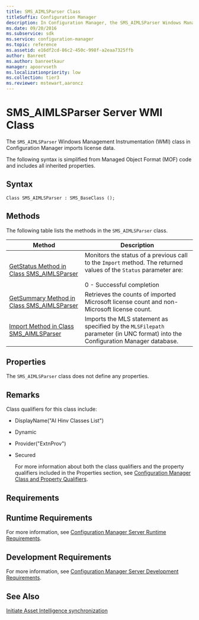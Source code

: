 ```yaml
---
title: SMS_AIMLSParser Class
titleSuffix: Configuration Manager
description: In Configuration Manager, the SMS_AIMLSParser Windows Management Instrumentation class imports license data.
ms.date: 09/20/2016
ms.subservice: sdk
ms.service: configuration-manager
ms.topic: reference
ms.assetid: e16df2cd-86c2-450c-998f-a2eaa7325ffb
author: Banreet
ms.author: banreetkaur
manager: apoorvseth
ms.localizationpriority: low
ms.collection: tier3
ms.reviewer: mstewart,aaroncz 
---
```

# SMS_AIMLSParser Server WMI Class
The `SMS_AIMLSParser` Windows Management Instrumentation (WMI) class in Configuration Manager imports license data.  

 The following syntax is simplified from Managed Object Format (MOF) code and includes all inherited properties.  

## Syntax  

```  
Class SMS_AIMLSParser : SMS_BaseClass ();  
```  

## Methods  
 The following table lists the methods in the `SMS_AIMLSParser` class.  

|Method|Description|  
|------------|-----------------|  
|[GetStatus Method in Class SMS_AIMLSParser](../../../../../develop/reference/core/clients/asset-intelligence/getstatus-method-in-class-sms_aimlsparser.md)|Monitors the status of a previous call to the `Import` method. The returned values of the `Status` parameter are:<br /><br /> 0 - Successful completion|  
|[GetSummary Method in Class SMS_AIMLSParser](../../../../../develop/reference/core/clients/asset-intelligence/getsummary-method-in-class-sms_aimlsparser.md)|Retrieves the counts of imported Microsoft license count and non-Microsoft license count.|  
|[Import Method in Class SMS_AIMLSParser](../../../../../develop/reference/core/clients/asset-intelligence/import-method-in-class-sms_aimlsparser.md)|Imports the MLS statement as specified by the `MLSFilepath` parameter (in UNC format) into the Configuration Manager database.|  

## Properties  
 The `SMS_AIMLSParser`  class does not define any properties.  

## Remarks  
 Class qualifiers for this class include:  

- DisplayName("AI Hinv Classes List")  

- Dynamic  

- Provider("ExtnProv")  

- Secured  

  For more information about both the class qualifiers and the property qualifiers included in the Properties section, see [Configuration Manager Class and Property Qualifiers](../../../../../develop/reference/misc/class-and-property-qualifiers.md).  

## Requirements  

## Runtime Requirements  
 For more information, see [Configuration Manager Server Runtime Requirements](../../../../../develop/core/reqs/server-runtime-requirements.md).  

## Development Requirements  
 For more information, see [Configuration Manager Server Development Requirements](../../../../../develop/core/reqs/server-development-requirements.md).  

## See Also  
[Initiate Asset Intelligence synchronization](../../../../core/clients/asset-intelligence/how-to-initiate-a-synchronization.md)
